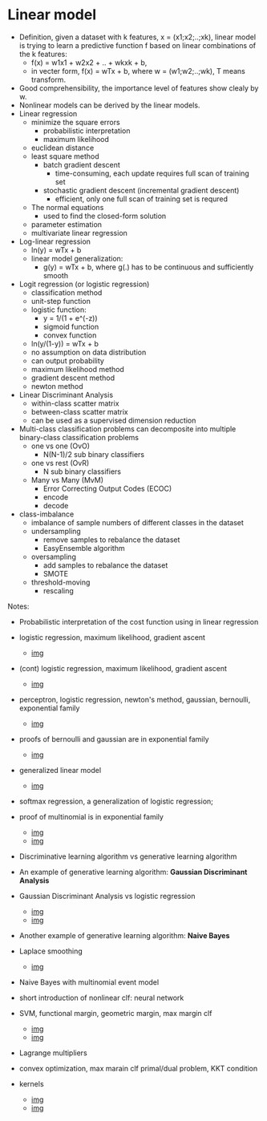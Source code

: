 # Linear model
- Definition, given a dataset with k features, x = (x1;x2;..;xk), linear model is trying to learn a predictive function f based on linear combinations of the k features:
    + f(x) = w1x1 + w2x2 + .. + wkxk + b,
    + in vecter form, f(x) = wTx + b, where w = (w1;w2;..;wk), T means transform.
- Good comprehensibility, the importance level of features show clealy by w.
- Nonlinear models can be derived by the linear models.
- Linear regression
    + minimize the square errors
        * probabilistic interpretation
        * maximum likelihood
    + euclidean distance
    + least square method
        * batch gradient descent
            - time-consuming, each update requires full scan of training set
        * stochastic gradient descent (incremental gradient descent)
            - efficient, only one full scan of training set is requred
    + The normal equations
        * used to find the closed-form solution
    + parameter estimation
    + multivariate linear regression
- Log-linear regression
    + ln(y) = wTx + b
    + linear model generalization:
        * g(y) = wTx + b, where g(.) has to be continuous and sufficiently smooth
- Logit regression (or logistic regression)
    + classification method
    + unit-step function
    + logistic function:
        * y = 1/(1 + e^(-z))
        * sigmoid function
        * convex function
    + ln(y/(1-y)) = wTx + b
    + no assumption on data distribution
    + can output probability
    + maximum likelihood method
    + gradient descent method
    + newton method
- Linear Discriminant Analysis
    + within-class scatter matrix
    + between-class scatter matrix
    + can be used as a supervised dimension reduction
- Multi-class classification problems can decomposite into multiple binary-class classification problems
    + one vs one (OvO)
        * N(N-1)/2 sub binary classifiers
    + one vs rest (OvR)
        * N sub binary classifiers
    + Many vs Many (MvM)
        * Error Correcting Output Codes (ECOC)
        * encode
        * decode
- class-imbalance
    + imbalance of sample numbers of different classes in the dataset
    + undersampling
        * remove samples to rebalance the dataset
        * EasyEnsemble algorithm
    + oversampling
        * add samples to rebalance the dataset
        * SMOTE
    + threshold-moving
        * rescaling

Notes:

- Probabilistic interpretation of the cost function using in linear regression
- logistic regression, maximum likelihood, gradient ascent
    + [img](./pics/notes_LR.jpg)

- (cont) logistic regression, maximum likelihood, gradient ascent
    + [img](./pics/notes_LR2.jpg)

- perceptron, logistic regression, newton's method, gaussian, bernoulli, exponential family
    + [img](./pics/notes_LR3.jpg)

- proofs of bernoulli and gaussian are in exponential family
    + [img](./pics/notes_LR4.jpg)

- generalized linear model
    + [img](./pics/notes_LR5.jpg)

- softmax regression, a generalization of logistic regression;
- proof of multinomial is in exponential family
    + [img](./pics/notes_LR6.jpg)
    + [img](./pics/notes_LR7.jpg)

- Discriminative learning algorithm vs generative learning algorithm
- An example of generative learning algorithm: **Gaussian Discriminant Analysis**
- Gaussian Discriminant Analysis vs logistic regression
    + [img](./pics/notes_LR8.jpg)
    + [img](./pics/notes_LR9.jpg)

- Another example of generative learning algorithm: **Naive Bayes**
- Laplace smoothing
    + [img](pics/notes_LR10.jpg)

- Naive Bayes with multinomial event model
- short introduction of nonlinear clf: neural network
- SVM, functional margin, geometric margin, max margin clf
    + [img](pics/notes_LR11.jpg)
    + [img](pics/notes_LR12.jpg)

- Lagrange multipliers
- convex optimization, max marain clf primal/dual problem, KKT condition
- kernels
    + [img](pics/notes_LR13.jpg)
    + [img](pics/notes_LR14.jpg)

